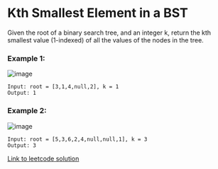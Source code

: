 # Kth Smallest Element in a BST

Given the root of a binary search tree, and an integer k, return the kth smallest value (1-indexed) of all the values of the nodes in the tree.

### Example 1:

![image](https://assets.leetcode.com/uploads/2021/01/28/kthtree1.jpg)

```
Input: root = [3,1,4,null,2], k = 1
Output: 1
```

### Example 2:

![image](https://assets.leetcode.com/uploads/2021/01/28/kthtree2.jpg)

```
Input: root = [5,3,6,2,4,null,null,1], k = 3
Output: 3
```

[Link to leetcode solution](https://leetcode.com/problems/kth-smallest-element-in-a-bst/submissions/1773241406/)